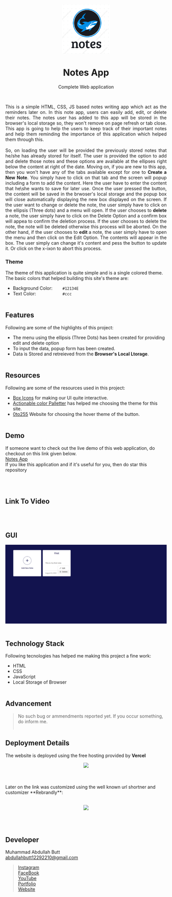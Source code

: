 <p align = "center">
  <img src = "sc.png" width = "150">
</p>
<h1 align = "center">Notes App</h1>
<p align = "center">Complete Web application</p>
<br>
<p align = "justify">
This is a simple HTML, CSS, JS based notes writing app which act as the reminders later on. In this note app, users can easily add, edit, or delete their notes. The notes user has added to this app will be stored in the browser's local storage so, they won't remove on page refresh or tab close. This app is going to help the users to keep track of their important notes and help them reminding the importance of this application which helped them through this. 
<br><br>
So, on loading the user will be provided the previously stored notes that he/she has already stored for itself. The user is provided the option to add and delete those notes and these options are available at the ellipses right below the content at right of the date. Moving on, if you are new to this app, then you won't have any of the tabs available except for one to <strong>Create a New Note</strong>. You simply have to click on that tab and the screen will popup including a form to add the content. Here the user have to enter the content that he\she wants to save for later use. Once the user pressed the button, the content will be saved in the brwoser's local storage and the popup box will close automatically displaying the new box displayed on the screen. If the user want to change or delete the note, the user simply have to click on the ellipsis (Three dots) and a menu will open. If the user chooses to <strong> delete </strong> a note, the user simply have to click on the Delete Option and a confirm box will appea to confirm the deletion process. If the user chooses to delete the note, the note will be deleted otherwise this process will be aborted. On the other hand, if the user chooses to <strong> edit </strong> a note, the user simply have to open the menu and then click on the Edit Option. The contents will appear in the box. The user simply can change it's content and pess the button to update it. Or click on the x-ixon to abort this process.
</p>


### Theme
The theme of this application is quite simple and is a single colored theme. The basic colors that helped building this site's theme are:
- Background Color: &nbsp;&nbsp;&nbsp;&nbsp;&nbsp;&nbsp;                                                                                   `#12134E`
- Text Color:       &nbsp;&nbsp;&nbsp;&nbsp;&nbsp;&nbsp;&nbsp;&nbsp;&nbsp;&nbsp;&nbsp;&nbsp;&nbsp;&nbsp;&nbsp;&nbsp;&nbsp;&nbsp;&nbsp;     `#ccc`
<br><br>


## Features
Following are some of the highlights of this project:
- The menu using the ellipsis (Three Dots) has been created for providing edit and delete option
- To input the data, popup form has been created.
- Data is Stored and retreieved from the <strong>Browser's Local Ltorage</strong>.
<br><br>

## Resources
Following are some of the resources used in this project:
- [Box Icons](https://boxicons.com/usage#import-css) for making our UI quite interactive.
- [Actionable color Palletter](https://colorpalettes.colorion.co/#26) has helped me choosing the theme for this site.
- [0to255](https://0to255.com/) Website for choosing the hover theme of the button.
<br><br>

## Demo
If someone want to check out the live demo of this web application, do checkout on this link given below.
<br>
[Notes App](https://rebrand.ly/NotesApp_MABCORP)
<br>
If you like this application and if it's useful for you, then do star this repository

<br><br>

## Link To Video
<br><br>

## GUI
![Image](demo.png)
<br><br>

## Technology Stack
Following tecnologies has helped me making this project a fine work:
- HTML
- CSS
- JavaScript
- Local Storage of Browser
<br><br>

## Advancement
> No such bug or ammendments reported yet. If you occur something, do inform me.
<br><br>

## Deployment Details
The website is deployed using the free hosting provided by **Vercel**
<p align = "center">
  <img src = "https://branditechture.agency/brand-logos/wp-content/uploads/wpdm-cache/Vercel-900x0.png" width = "300">
</p>
<br><br>
Later on the link was customized using the well known url shortner and customizer **Rebrandly**:<br><br>
<p align = "center">
  <img src = "https://www.rebrandly.com/images/URL-Shortener.fileextension.svg" width = "300">
</p>
<br><br>

## Developer
Muhammad Abdullah Butt <br>
abdullahbutt12292210@gmail.com <br>
> [Instagram](https://www.instagram.com/abdullah.butt.22/)<br>
> [FaceBook](https://www.facebook.com/profile.php?id=100076291614529)<br>
> [YouTube](https://www.youtube.com/channel/UCnuOFQyMywg-KuoN-lmav1Q)<br>
> [Portfolio](https://rebrand.ly/muhammadabdullahPortfolio)<br>
> [Website](#)
